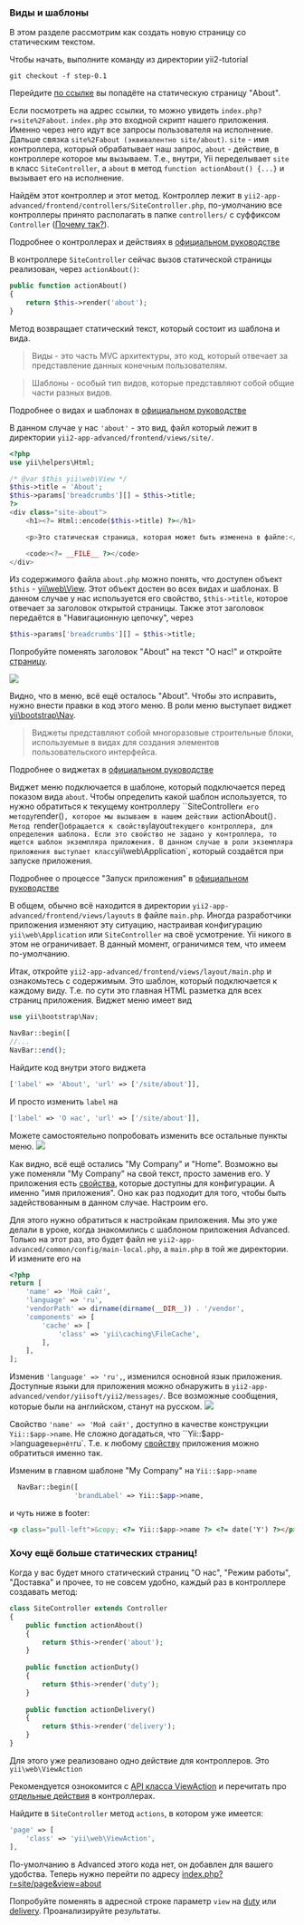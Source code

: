 ### Виды и шаблоны

В этом разделе рассмотрим как создать новую страницу со статическим текстом.

Чтобы начать, выполните команду из директории yii2-tutorial

```
git checkout -f step-0.1
```

Перейдите <a href="http://localhost:9000/yii2-app-advanced/frontend/web/index.php?r=site%2Fabout" target="_blank">
по ссылке</a> вы попадёте на статическую страницу "About".

Если посмотреть на адрес ссылки, то можно увидеть `index.php?r=site%2Fabout`.
`index.php` это входной скрипт нашего приложения. Именно через него идут все запросы пользователя на исполнение.
Дальше связка `site%2Fabout (эквивалентно site/about)`. `site` - имя контроллера, который обрабатывает наш запрос, 
`about` - действие, в контроллере которое мы вызываем. Т.е., внутри, Yii переделывает `site` в класс `SiteController`, 
а `about` в метод `function actionAbout() {...}` и вызывает его на исполнение.

Найдём этот контроллер и этот метод. Контроллер лежит в `yii2-app-advanced/frontend/controllers/SiteController.php`, 
по-умолчанию все контроллеры принято располагать в папке `controllers/` c суффиксом `Controller` 
(<a href="https://github.com/yiisoft/yii2/issues/2709" target="_blank">Почему так?</a>).

<p class="alert alert-info">Подробнее о контроллерах и действиях в 
<a href="https://github.com/yiisoft/yii2/blob/master/docs/guide-ru/structure-controllers.md" target="_blank">официальном
руководстве</a>
</p>

В контроллере `SiteController` сейчас вызов статической страницы реализован, через `actionAbout()`:

```php
public function actionAbout()
{
    return $this->render('about');
}
```

Метод возвращает статический текст, который состоит из шаблона и вида.

> Виды - это часть MVC архитектуры, это код, который отвечает за представление данных конечным пользователям.

> Шаблоны - особый тип видов, которые представляют собой общие части разных видов.

<p class="alert alert-info">Подробнее о видах и шаблонах в 
<a href="https://github.com/yiisoft/yii2/blob/master/docs/guide-ru/structure-views.md" target="_blank">официальном
руководстве</a>
</p>

В данном случае у нас `'about'` - это вид, файл который лежит в директории `yii2-app-advanced/frontend/views/site/`.

```php
<?php
use yii\helpers\Html;

/* @var $this yii\web\View */
$this->title = 'About';
$this->params['breadcrumbs'][] = $this->title;
?>
<div class="site-about">
    <h1><?= Html::encode($this->title) ?></h1>

    <p>Это статическая страница, которая может быть изменена в файле:</p>

    <code><?= __FILE__ ?></code>
</div>
```

Из содержимого файла `about.php` можно понять, что доступен объект `$this` - 
<a href="http://www.yiiframework.com/doc-2.0/yii-web-view.html" target="_blank">yii\web\View</a>.
Этот объект достен во всех видах и шаблонах. В данном случае у нас используется его свойство, `$this->title`, которое
отвечает за заголовок открытой страницы. Также этот заголовок передаётся в "Навигационную цепочку", через 

```php
$this->params['breadcrumbs'][] = $this->title;
```

Попробуйте поменять заголовок "About" на текст "О нас!" и откройте 
<a href="/yii2-app-advanced/frontend/web/index.php?r=site/about" target="_blank">страницу</a>.

<img src="/scripts/assets/screen0.1.jpg" class="img-responsive">

Видно, что в меню, всё ещё осталось "About". Чтобы это исправить, нужно внести правки в код этого меню. В роли меню 
выступает виджет <a href="http://www.yiiframework.com/doc-2.0/yii-bootstrap-nav.html" target="_blank">yii\bootstrap\Nav</a>.

> Виджеты представляют собой многоразовые строительные блоки, используемые в видах для создания элементов пользовательского интерфейса.

<p class="alert alert-info">Подробнее о виджетах в
<a href="https://github.com/yiisoft/yii2/blob/master/docs/guide-ru/structure-widgets.md" target="_blank">официальном
руководстве</a>
</p>

Виджет меню подключается в шаблоне, который подключается перед показом вида `about`. Чтобы определить какой шаблон 
используется, то нужно обратиться к текущему контроллеру ``SiteController` и его методу `render()`, которое мы вызываем
в нашем действии `actionAbout()`. Метод `render()` обращается к свойству `layout` текущего контроллера, для определения шаблона.
Если это свойство не задано у контроллера, то ищется шаблон экземпляра приложения. В данном случае в роли экземпляра
приложения выступает класс `yii\web\Application`, который создаётся при запуске приложения.

<p class="alert alert-info">Подробнее о процессе "Запуск приложения" в
<a href="https://github.com/yiisoft/yii2/blob/master/docs/guide-ru/start-workflow.md" target="_blank">официальном
руководстве</a>
</p>

В общем, обычно всё находится в директории `yii2-app-advanced/frontend/views/layouts` в файле `main.php`. Иногда разработчики
приложения изменяют эту ситуацию, настраивая конфигурацию `yii\web\Application` или `SiteController` на своё усмотрение.
Yii никого в этом не ограничивает. В данный момент, ограничимся тем, что имеем по-умолчанию.

Итак, откройте `yii2-app-advanced/frontend/views/layout/main.php` и ознакомьтесь с содержимым. Это шаблон, который
подключается к каждому виду. Т.е. по сути это главная HTML разметка для всех страниц приложения. Виджет меню имеет вид

```php
use yii\bootstrap\Nav;

NavBar::begin([
//...
NavBar::end();
```

Найдите код внутри этого виджета

```php
['label' => 'About', 'url' => ['/site/about']],
```

И просто изменить `label` на 

```php
['label' => 'О нас', 'url' => ['/site/about']],
```

Можете самостоятельно попробовать изменить все остальные пункты меню.
<img src="/scripts/assets/screen0.1-1.jpg" class="img-responsive">

Как видно, всё ещё остались "My Company" и "Home". Возможно вы уже поменяли "My Company" на свой текст, просто заменив его.
У приложения есть <a href="https://github.com/yiisoft/yii2/blob/master/docs/guide-ru/structure-applications.md#%D0%A1%D0%B2%D0%BE%D0%B9%D1%81%D1%82%D0%B2%D0%B0-%D0%BF%D1%80%D0%B8%D0%BB%D0%BE%D0%B6%D0%B5%D0%BD%D0%B8%D0%B9-" target="_blank">
свойства</a>, которые доступны для конфигурации. А именно "имя приложения". Оно как раз подходит для того, чтобы быть задействованным 
в данном случае. Настроим его.

Для этого нужно обратиться к настройкам приложения. Мы это уже делали в уроке, когда знакомились с шаблоном приложения 
Advanced. Только на этот раз, это будет файл не `yii2-app-advanced/common/config/main-local.php`, а `main.php` в той же 
директории. И измените его на

```php
<?php
return [
    'name' => 'Мой сайт',
    'language' => 'ru',
    'vendorPath' => dirname(dirname(__DIR__)) . '/vendor',
    'components' => [
        'cache' => [
            'class' => 'yii\caching\FileCache',
        ],
    ],
];
```

Изменив `'language' => 'ru',`, изменился основной язык приложения. Доступные языки для приложения можно обнаружить в 
`yii2-app-advanced/vendor/yiisoft/yii2/messages/`. Все возможные сообщения, которые были на английском, станут на русском.
<img src="/scripts/assets/screen0.1-2.jpg" class="img-responsive">

Свойство `'name' => 'Мой сайт',` доступно в качестве конструкции `Yii::$app->name`. Не сложно догадаться, что 
``Yii::$app->language` вернёт `ru`. Т.е. к любому <a href="https://github.com/yiisoft/yii2/blob/master/docs/guide-ru/structure-applications.md#%D0%A1%D0%B2%D0%BE%D0%B9%D1%81%D1%82%D0%B2%D0%B0-%D0%BF%D1%80%D0%B8%D0%BB%D0%BE%D0%B6%D0%B5%D0%BD%D0%B8%D0%B9-" target="_blank">
свойству</a> приложения можно обратиться именно так.

Изменим в главном шаблоне "My Company" на `Yii::$app->name`

```php
  NavBar::begin([
                'brandLabel' => Yii::$app->name,
```

и чуть ниже в footer:

```html
<p class="pull-left">&copy; <?= Yii::$app->name ?> <?= date('Y') ?></p>
```

### Хочу ещё больше статических страниц!
Когда у вас будет много статический страниц "О нас", "Режим работы", "Доставка" и прочее, то не совсем удобно, каждый раз
в контроллере создавать метод:
 
```php
class SiteController extends Controller
{
    public function actionAbout()
    {
        return $this->render('about');
    }
    
    public function actionDuty()
    {
        return $this->render('duty');
    }
    
    public function actionDelivery()
    {
        return $this->render('delivery');
    }
}
```

Для этого уже реализовано одно действие для контроллеров. Это `yii\web\ViewAction`

<p class="alert alert-info">Рекомендуется ознокомится с <a href="http://www.yiiframework.com/doc-2.0/yii-web-viewaction.html" target="_blank">
API класса ViewAction</a> и перечитать про <a href="https://github.com/yiisoft/yii2/blob/master/docs/guide-ru/structure-controllers.md#%D0%9E%D1%82%D0%B4%D0%B5%D0%BB%D1%8C%D0%BD%D1%8B%D0%B5-%D0%B4%D0%B5%D0%B9%D1%81%D1%82%D0%B2%D0%B8%D1%8F-" target="_blank">
отдельные действия</a> в контроллерах.
</p>

Найдите в `SiteController` метод `actions`, в котором уже имеется:

```php
'page' => [
    'class' => 'yii\web\ViewAction',
],
```

По-умолчанию в Advanced этого кода нет, он добавлен для вашего удобства.
Теперь нужно перейти по адресу 
<a href="/yii2-app-advanced/frontend/web/index.php?r=site/page&view=about" target="_blank">
index.php?r=site/page&view=about
</a>

Попробуйте поменять в адресной строке параметр `view` на <a href="/yii2-app-advanced/frontend/web/index.php?r=site/page&view=duty" target="_blank">
duty</a> или <a href="/yii2-app-advanced/frontend/web/index.php?r=site/page&view=delivery" target="_blank">
delivery</a>. Проанализируйте результаты.

